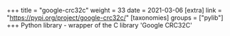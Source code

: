 +++
title = "google-crc32c"
weight = 33
date = 2021-03-06
[extra]
link = "https://pypi.org/project/google-crc32c/"
[taxonomies]
groups = ["pylib"]
+++
Python library - wrapper of the C library 'Google CRC32C'


